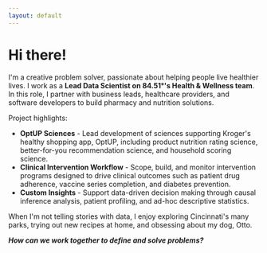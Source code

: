 ```yaml
---
layout: default
---
```


# Hi there!

I'm a creative problem solver, passionate about helping people live healthier lives. I work as a **Lead Data Scientist on 84.51°'s Health & Wellness team**. In this role, I partner with business leads, healthcare providers, and software developers to build pharmacy and nutrition solutions. 

Project highlights:
* **OptUP Sciences** - Lead development of sciences supporting Kroger's healthy shopping app, OptUP, including product nutrition rating science, better-for-you recommendation science, and household scoring science. 
* **Clinical Intervention Workflow** - Scope, build, and monitor intervention programs designed to drive clinical outcomes such as patient drug adherence, vaccine series completion, and diabetes prevention.
* **Custom Insights** - Support data-driven decision making through causal inference analysis, patient profiling, and ad-hoc descriptive statistics.

When I'm not telling stories with data, I enjoy exploring Cincinnati's many parks, trying out new recipes at home, and obsessing about my dog, Otto.

**_How can we work together to define and solve problems?_**
